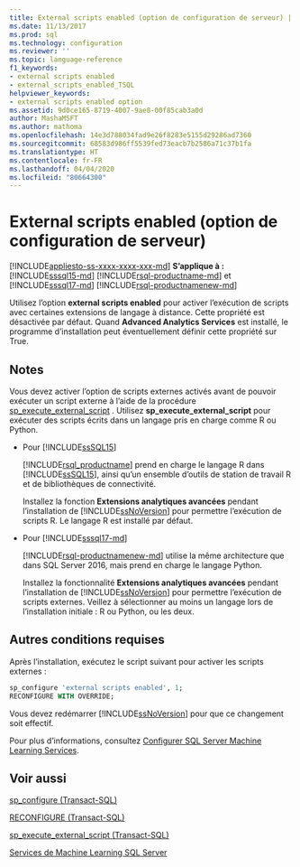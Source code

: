 ```yaml
---
title: External scripts enabled (option de configuration de serveur) | Microsoft Docs
ms.date: 11/13/2017
ms.prod: sql
ms.technology: configuration
ms.reviewer: ''
ms.topic: language-reference
f1_keywords:
- external scripts enabled
- external_scripts_enabled_TSQL
helpviewer_keywords:
- external scripts enabled option
ms.assetid: 9d0ce165-8719-4007-9ae8-00f85cab3a0d
author: MashaMSFT
ms.author: mathoma
ms.openlocfilehash: 14e3d788034fad9e26f8283e5155d29286ad7360
ms.sourcegitcommit: 68583d986ff5539fed73eacb7b2586a71c37b1fa
ms.translationtype: HT
ms.contentlocale: fr-FR
ms.lasthandoff: 04/04/2020
ms.locfileid: "80664300"
---
```

# <a name="external-scripts-enabled-server-configuration-option"></a>External scripts enabled (option de configuration de serveur)
[!INCLUDE[appliesto-ss-xxxx-xxxx-xxx-md](../../includes/appliesto-ss-xxxx-xxxx-xxx-md.md)]
**S’applique à :** [!INCLUDE[sssql15-md](../../includes/sssql15-md.md)] [!INCLUDE[rsql-productname-md](../../includes/rsql-productname-md.md)] et [!INCLUDE[sssql17-md](../../includes/sssql17-md.md)] [!INCLUDE[rsql-productnamenew-md](../../includes/rsql-productnamenew-md.md)]

Utilisez l’option **external scripts enabled** pour activer l’exécution de scripts avec certaines extensions de langage à distance. Cette propriété est désactivée par défaut. Quand **Advanced Analytics Services** est installé, le programme d’installation peut éventuellement définir cette propriété sur True.

## <a name="remarks"></a>Notes

Vous devez activer l’option de scripts externes activés avant de pouvoir exécuter un script externe à l’aide de la procédure [sp_execute_external_script](../../relational-databases/system-stored-procedures/sp-execute-external-script-transact-sql.md) . Utilisez **sp_execute_external_script** pour exécuter des scripts écrits dans un langage pris en charge comme R ou Python. 

+ Pour [!INCLUDE[ssSQL15](../../includes/sssql15-md.md)]

    [!INCLUDE[rsql_productname](../../includes/rsql-productname-md.md)] prend en charge le langage R dans [!INCLUDE[ssSQL15](../../includes/sssql15-md.md)], ainsi qu’un ensemble d’outils de station de travail R et de bibliothèques de connectivité.

    Installez la fonction **Extensions analytiques avancées** pendant l’installation de [!INCLUDE[ssNoVersion](../../includes/ssnoversion-md.md)] pour permettre l’exécution de scripts R. Le langage R est installé par défaut.

+ Pour [!INCLUDE[sssql17-md](../../includes/sssql17-md.md)]

    [!INCLUDE[rsql-productnamenew-md](../../includes/rsql-productnamenew-md.md)] utilise la même architecture que dans SQL Server 2016, mais prend en charge le langage Python.

    Installez la fonctionnalité **Extensions analytiques avancées** pendant l’installation de [!INCLUDE[ssNoVersion](../../includes/ssnoversion-md.md)] pour permettre l’exécution de scripts externes. Veillez à sélectionner au moins un langage lors de l’installation initiale : R ou Python, ou les deux. 

## <a name="additional-requirements"></a>Autres conditions requises

Après l’installation, exécutez le script suivant pour activer les scripts externes :

```sql
sp_configure 'external scripts enabled', 1;
RECONFIGURE WITH OVERRIDE;  
```

Vous devez redémarrer [!INCLUDE[ssNoVersion](../../includes/ssnoversion-md.md)] pour que ce changement soit effectif.

Pour plus d’informations, consultez [Configurer SQL Server Machine Learning Services](../../machine-learning/install/sql-machine-learning-services-windows-install.md).

## <a name="see-also"></a>Voir aussi

[sp_configure &#40;Transact-SQL&#41;](../../relational-databases/system-stored-procedures/sp-configure-transact-sql.md)

[RECONFIGURE &#40;Transact-SQL&#41;](../../t-sql/language-elements/reconfigure-transact-sql.md)

[sp_execute_external_script &#40;Transact-SQL&#41;](../../relational-databases/system-stored-procedures/sp-execute-external-script-transact-sql.md)

[Services de Machine Learning SQL Server](../../machine-learning/index.yml)
